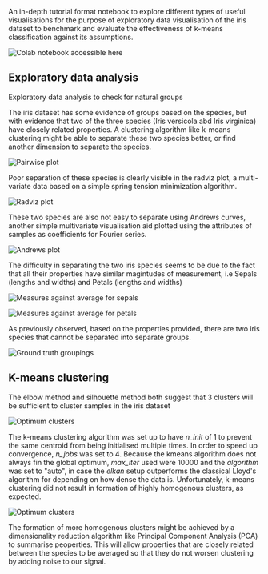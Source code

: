 An in-depth tutorial format notebook to explore different types of useful visualisations for the purpose of exploratory data visualisation of the iris dataset to benchmark and evaluate the effectiveness of k-means classification against its assumptions.

![Colab notebook accessible here](https://colab.research.google.com/github/wgova/kmeans-clustering/blob/master/notebooks/iris_analysis.ipynb)

## Exploratory data analysis
Exploratory data analysis to check for natural groups

The iris dataset has some evidence of groups based on the species, but with evidence that two of the three species (Iris versicola abd Iris virginica) have closely related properties. A clustering algorithm like k-means clustering might be able to separate these two species better, or find another dimension to separate the species.   
  
![Pairwise plot](https://github.com/wgova/eda_iris/blob/master/img/pairwise.png)

Poor separation of these species is clearly visible in the radviz plot, a multi-variate data based on a simple spring tension minimization algorithm.

![Radviz plot](https://github.com/wgova/eda_iris/blob/master/img/radviz.png)

These two species are also not easy to separate using Andrews curves, another simple multivariate visualisation aid plotted using the attributes of samples as coefficients for Fourier series.

![Andrews plot](https://github.com/wgova/eda_iris/blob/master/img/andrews.png)

The difficulty in separating the two iris species seems to be due to the fact that all their properties have similar magintudes of measurement, i.e Sepals (lengths and widths) and Petals (lengths and widths) 

![Measures against average for sepals](https://github.com/wgova/eda_iris/blob/master/img/aboveavg_scatter.png)

![Measures against average for petals](https://github.com/wgova/eda_iris/blob/master/img/petals.png)

As previously observed, based on the properties provided, there are two iris species that cannot be separated into separate groups.

![Ground truth groupings](https://github.com/wgova/eda_iris/blob/master/img/petals.png)

## K-means clustering

The elbow method and silhouette method both suggest that 3 clusters will be sufficient to cluster samples in the iris dataset

![Optimum clusters](https://github.com/wgova/eda_iris/blob/master/img/optimisation.png)

The k-means clustering algorithm was set up to have _n_init_ of 1 to prevent the same centroid from being initialised multiple times. In order to speed up convergence, _n_jobs_ was set to 4. Because the kmeans algorithm does not always fin the global optimum, _max_iter_ used were 10000 and the _algorithm_ was set to "auto", in case the *elkan* setup outperforms the classical Lloyd's algorithm for depending on how dense the data is. Unfortunately, k-means clustering did not result in formation of highly homogenous clusters, as expected. 

![Optimum clusters](https://github.com/wgova/eda_iris/blob/master/img/kmeans_clusters.png)

The formation of more homogenous clusters might be achieved by a dimensionality reduction algorithm like Principal Component Analysis (PCA) to summarise peoperties. This will allow properties that are closely related between the species to be averaged  so that they do not worsen clustering by adding noise to our signal.







